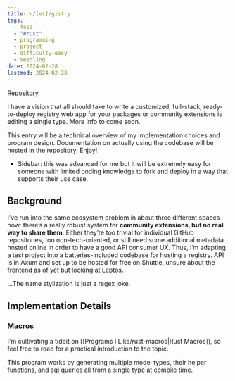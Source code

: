```yaml
---
title: r/[es]/gistry
tags:
  - foss
  - "#rust"
  - programming
  - project
  - difficulty-easy
  - seedling
date: 2024-02-28
lastmod: 2024-02-28
---
```

[Repository](https://github.com/bfahrenfort/rsgistry)

I have a vision that all should take to write a customized, full-stack, ready-to-deploy registry web app for your packages or community extensions is editing a single type. More info to come soon.

This entry will be a technical overview of my implementation choices and program design. Documentation on actually using the codebase will be hosted in the repository. Enjoy!
- Sidebar: this was advanced for me but it will be extremely easy for someone with limited coding knowledge to fork and deploy in a way that supports their use case.
## Background
I’ve run into the same ecosystem problem in about three different spaces now: there’s a really robust system for **community extensions, but no real way to share them**. Either they’re too trivial for individual GitHub repositories, too non-tech-oriented, or still need some additional metadata hosted online in order to have a good API consumer UX. Thus, I’m adapting a test project into a batteries-included codebase for hosting a registry. API is in Axum and set up to be hosted for free on Shuttle, unsure about the frontend as of yet but looking at Leptos.

...The name stylization is just a regex joke.
## Implementation Details
### Macros
I'm cultivating a tidbit on [[Programs I Like/rust-macros|Rust Macros]], so feel free to read for a practical introduction to the topic.

This program works by generating multiple model types, their helper functions, and sql queries all from a single type at compile time.